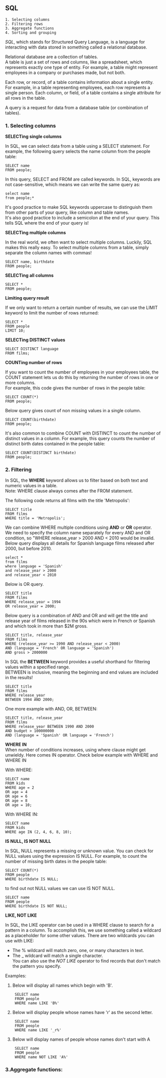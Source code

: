 
## SQL

    1. Selecting columns
    2. Filtering rows
    3. Aggregate functions
    4. Sorting and grouping

*SQL*, which stands for Structured Query Language, is a language for interacting with data stored in something called a relational database.

Relational database are a collection of tables.  
A table is just a set of rows and columns, like a spreadsheet, which represents exactly one type of entity. For example, a table might represent employees in a company or purchases made, but not both.

Each row, or record, of a table contains information about a single entity.  
For example, in a table representing employees, each row represents a single person. Each column, or field, of a table contains a single attribute for all rows in the table.

A query is a request for data from a database table (or combination of tables). 

### 1. Selecting columns

**SELECTing single columns**

In SQL, we can select data from a table using a SELECT statement. For example, the following query selects the name column from the people table:

    SELECT name
    FROM people;

In this query, SELECT and FROM are called keywords. In SQL, keywords are not case-sensitive, which means we can write the same query as:

    select name
    from people;*

It's good practice to make SQL keywords uppercase to distinguish them from other parts of your query, like column and table names.  
It's also good practice to include a semicolon at the end of your query. This tells SQL where the end of your query is!

**SELECTing multiple columns**

In the real world, we often want to select multiple columns. Luckily, SQL makes this really easy. To select multiple columns from a table, simply separate the column names with commas!

    SELECT name, birthdate
    FROM people;
 
**SELECTing all columns**

    SELECT *
    FROM people;
    
**Limiting query result**

If we only want to return a certain number of results, we can use the LIMIT keyword to limit the number of rows returned:

    SELECT *
    FROM people
    LIMIT 10;
    
**SELECTing DISTINCT values**

    SELECT DISTINCT language
    FROM films;

**COUNTing number of rows**

If you want to count the number of employees in your employees table, the COUNT statement lets us do this by returning the number of rows in one or more columns.  
For example, this code gives the number of rows in the people table:

    SELECT COUNT(*)
    FROM people;
 
 Below query gives count of non missing values in a single column.
 
    SELECT COUNT(birthdate)
    FROM people;
    
It's also common to combine COUNT with DISTINCT to count the number of distinct values in a column.
For example, this query counts the number of distinct birth dates contained in the people table:

    SELECT COUNT(DISTINCT birthdate)
    FROM people;

###  2. Filtering

In SQL, the **WHERE** keyword allows us to filter based on both text and numeric values in a table.  
Note: WHERE clause always comes after the FROM statement.
    
The following code returns all films with the title 'Metropolis':

    SELECT title
    FROM films
    WHERE title = 'Metropolis';

We can combine WHERE multiple conditions using **AND** or **OR** operator.  
We need to specify the column name separately for every AND and OR condition, so "WHERE release_year > 2000 AND < 2010 would be invalid.  
Below query displays all details for Spanish language films released after 2000, but before 2010.

    select *
    from films
    where language = 'Spanish'
    and release_year > 2000
    and release_year < 2010

Below is OR query.

    SELECT title
    FROM films
    WHERE release_year = 1994
    OR release_year = 2000;

Below query is a combination of AND and OR and will get the title and release year of films released in the 90s which were in French or Spanish and which took in more than $2M gross.

    SELECT title, release_year
    FROM films
    WHERE (release_year >= 1990 AND release_year < 2000)
    AND (language = 'French' OR language = 'Spanish')
    AND gross > 2000000

In SQL the **BETWEEN** keyword provides a useful shorthand for filtering values within a specified range.  
BETWEEN is inclusive, meaning the beginning and end values are included in the results!

    SELECT title
    FROM films
    WHERE release_year
    BETWEEN 1994 AND 2000;
    
One more example with AND, OR, BETWEEN:

    SELECT title, release_year
    FROM films
    WHERE release_year BETWEEN 1990 AND 2000
    AND budget > 100000000
    AND (language = 'Spanish' OR language = 'French')

**WHERE IN**  
When number of conditions increases, using where clause might get unwieldy. Here comes IN operator.
Check below example with WHERE and WHERE IN

With WHERE:  

    SELECT name
    FROM kids
    WHERE age = 2
    OR age = 4
    OR age = 6
    OR age = 8
    OR age = 10;
    
With WHERE IN:  
    
    SELECT name
    FROM kids
    WHERE age IN (2, 4, 6, 8, 10);
    
**IS NULL, IS NOT NULL**

In SQL, NULL represents a missing or unknown value. You can check for NULL values using the expression IS NULL. For example, to count the number of missing birth dates in the people table:  

    SELECT COUNT(*)
    FROM people
    WHERE birthdate IS NULL;
    
to find out not NULL values we can use IS NOT NULL.  

    SELECT name
    FROM people
    WHERE birthdate IS NOT NULL;


**LIKE, NOT LIKE**

In SQL, the LIKE operator can be used in a WHERE clause to search for a pattern in a column. To accomplish this, we use something called a wildcard as a placeholder for some other values. There are two wildcards you can use with LIKE:

- The % wildcard will match zero, one, or many characters in text.
- The _ wildcard will match a single character.  
You can also use the *NOT LIKE* operator to find records that don't match the pattern you specify.

Examples:
1. Below will display all names which begin with 'B'. 

        SELECT name
        FROM people
        WHERE name LIKE 'B%'

2. Below will display people whose names have 'r' as the second letter.

        SELECT name
        FROM people
        WHERE name LIKE '_r%'
3. Below will display names of people whose names don't start with A

        SELECT name
        FROM people
        WHERE name NOT LIKE 'A%'    
        
### 3.Aggregate functions:

